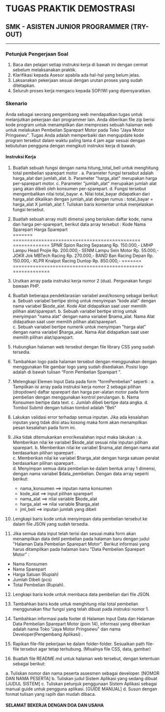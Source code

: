 # TUGAS PRAKTIK DEMOSTRASI

## SMK - ASISTEN JUNIOR PROGRAMMER (TRY-OUT)

---
### Petunjuk Pengerjaan Soal

1. Baca dan pelajari setiap instruksi kerja di bawah ini dengan cermat sebelum melaksanakan praktik.
2. Klarifikasi kepada Asesor apabila ada hal-hal yang belum jelas.
3. Laksanakan pekerjaan sesuai dengan urutan proses yang sudah ditetapkan.
4. Seluruh proses kerja mengacu kepada SOP/WI yang dipersyaratkan.

### Skenario

Anda sebagai seorang pengembang web mendapatkan tugas untuk melanjutkan pekerjaan dari programmer lain. Anda diberikan file zip berisi kode program untuk menampilkan dan memproses sebuah halaman web untuk melakukan Pembelian Sparepart Motor pada Toko "Jaya Motor Pringsewu". Tugas Anda adalah memperbaiki dan mengupdate kode program tersebut dalam waktu paling lama 4 jam agar sesuai dengan kebutuhan pengguna dengan mengikuti instruksi kerja di bawah.

#### Instruksi Kerja

1. Buatlah sebuah fungsi dengan nama hitung_total_beli untuk menghitung total pembelian sparepart motor .
   a. Parameter fungsi tersebut adalah harga_alat dan jumlah_alat.
   b. Parameter "harga_alat" merupakan harga per-sparepart motor.
   c. Parameter "jumlah_alat" merupakan jumlah alat yang akan dibeli oleh konsumen per-sparepart.
   d. Fungsi tersebut mengembalikan nilai total_bayar.
   e. Nilai total_bayar didapatkan dari harga_alat dikalikan dengan jumlah_alat dengan rumus : 
       total_bayar = harga_alat X jumlah_alat
   f. Tuliskan baris komentar untuk menjelaskan fungsi tersebut.

2. Buatlah sebuah array multi dimensi yang berisikan daftar kode, nama dan harga per-sparepart, berikut data array tersebut : 
      Kode     Nama Sparepart                                  Harga Sparepart  
      =======  =============================================   =============
      SPNR      Spion Racing Sepasang                           Rp. 150.000,-
      LMHP      Lampu Head Projie                               Rp. 200.000,-
      SENM      Lampu Sein Motor                                Rp. 55.000,-
      JOKR      Jok MBTech Racing                               Rp. 270.000,-
      BAND      Ban Racing Depan                                Rp. 150.000,-
      KLPR      Knalpot Racing Dunlop                           Rp. 850.000,-
      =======  ==============================================  =============

3. Urutkan array pada instruksi kerja nomor 2 (dua). Pergunakan fungsi bawaan PHP.
4. Buatlah beberapa pendeklarasian variabel awal/kosong sebagai berikut:
   a. Sebuah variabel bertipe string untuk menyimpan "kode alat" dengan nama variabel $kode_alat. Kode Alat didapatkan saat user memilih pilihan alat/sparepart.
   b. Sebuah variabel bertipe string untuk menyimpan "nama alat" dengan nama variabel $nama_alat. Nama Alat didapatkan saat user memilih pilihan alat/sparepart.   
   c. Sebuah variabel bertipe numerik untuk menyimpan "harga alat" dengan nama variabel $harga_alat. Nama Alat didapatkan saat user memilih pilihan alat/sparepart.
5. Hubungkan halaman web tersebut dengan file library CSS yang sudah tersedia.
6. Tambahkan logo pada halaman tersebut dengan menggunakan dengan menggunakan file gambar logo yang sudah disediakan. Posisi logo adalah di bawah tulisan “Form Pembelian Sparepart ”.
7. Melengkapi Elemen Input Data pada form "formPembelian" seperti :
   a. Tampilkan isi array pada instruksi kerja nomor 2 sebagai pilihan (dropdown) daftar sparepart dan harga per-alatan motor pada form pembelian dengan menggunakan kontrol perulangan.
   b. Nama Konsumen bertipe data text.
   c. Jumlah dibeli bertipe data angka.
   d. Tombol Submit dengan tulisan tombol adalah "Beli"
8. Lakukan validasi error terhadap semua inputan. Jika ada kesalahan inputan yang tidak diisi atau kosong maka form akan menampilkan pesan kesalahan pada form ini.

9. Jika tidak ditemukankan error/kesalahan input maka lakukan :
   a. Memberikan nilai ke variabel $kode_alat sesuai nilai inputan pilihan sparepart.
   b. Memberikan nilai ke variabel $nama_alat dengan nama alat berdasarkan pilihan sparepart .  
   c. Memberikan nilai ke variabel $harga_alat dengan harga satuan peralat berdasarkan pilihan sparepart .  
   d. Menyimpan semua data pembelian ke dalam bentuk array 1 dimensi, dengan nama variabel $data_pembelian. Dengan data array seperti berikut:
      - nama_konsumen   ==> inputan nama konsumen
      - kode_alat       ==> input pilihan sparepart
      - nama_alat       ==> nilai variable $kode_alat
      - harga_alat      ==> nilai variable $harga_alat
      - jml_beli        ==> inputan jumlah yang dibeli


10. Lengkapi baris kode untuk menyimpan data pembelian tersebut ke dalam file JSON yang sudah tersedia.
11. Jika semua data input telah terisi dan sesuai maka form akan menampilkan data detil pembelian pada halaman baru dengan judul 
"Halaman Data Pembelian Sparepart Motor". 
Berikut informasi yang harus ditampilkan pada halaman baru "Data Pembelian Sparepart Motor" :
   - Nama Konsumen
   - Nama Sparepart 
   - Harga Satuan (Rupiah)
   - Jumlah Dibeli (pcs)
   - Total Pembelian (Rupiah).

12. Lengkapi baris kode untuk membaca data pembelian dari file JSON.
13. Tambahkan baris kode untuk menghitung nilai total pembelian menggunakan fitur fungsi yang telah dibuat pada instruksi nomor 1. 

14. Tambahkan informasi pada footer  di Halaman Input Data dan Halaman Data Pembelian Sparepart Motor (poin 14), informasi yang diberikan adalah nama Toko "Jaya Motor Pringsewu" dan nama Developer(Pengembang Aplikasi) . 

15. Rapikan file-file pekerjaan ke dalam folder-folder. Sesuaikan path file-file tersebut agar tetap terhubung. (Misalnya file CSS, data, gambar)

16. Buatlah file README.md untuk halaman web tersebut, dengan ketentuan sebagai berikut:

   a. Tuliskan nomor dan nama peserta assesmen sebagai developer. [NOMOR DAN NAMA PESERTA]
   b. Tuliskan judul Sistem Aplikasi yang sedang dibuat [JUDUL SISTEM]
   c. Tuliskan petunjuk penggunaan Sistem Aplikasi sebagai manual guide untuk pengguna aplikasi. [GUIDE MANUAL]
   d. Susun dengan format tulisan yang rapih dan mudah dibaca.


#### SELAMAT BEKERJA DENGAN DOA DAN USAHA   